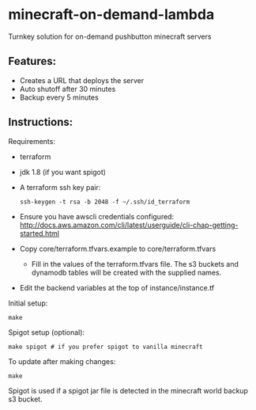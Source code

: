 # minecraft-on-demand-lambda

Turnkey solution for on-demand pushbutton minecraft servers

## Features:
 * Creates a URL that deploys the server
 * Auto shutoff after 30 minutes
 * Backup every 5 minutes

## Instructions:

Requirements:

 * terraform
 * jdk 1.8 (if you want spigot)
 * A terraform ssh key pair:

       ssh-keygen -t rsa -b 2048 -f ~/.ssh/id_terraform

 * Ensure you have awscli credentials configured: http://docs.aws.amazon.com/cli/latest/userguide/cli-chap-getting-started.html
 * Copy core/terraform.tfvars.example to core/terraform.tfvars
    * Fill in the values of the terraform.tfvars file. The s3 buckets and dynamodb tables will be created with the supplied names.
 * Edit the backend variables at the top of instance/instance.tf

Initial setup:

    make

Spigot setup (optional):

    make spigot # if you prefer spigot to vanilla minecraft

To update after making changes:

    make

Spigot is used if a spigot jar file is detected in the minecraft world backup s3 bucket.
